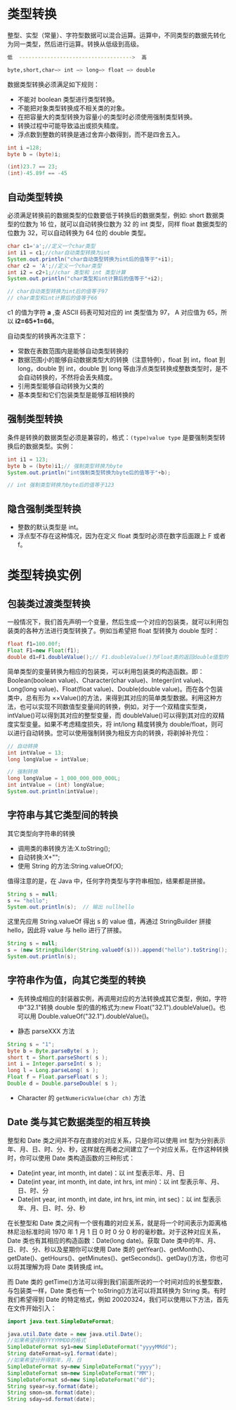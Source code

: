 # 类型转换

整型、实型（常量）、字符型数据可以混合运算。运算中，不同类型的数据先转化为同一类型，然后进行运算。转换从低级到高级。

```sh
低  ------------------------------------>  高

byte,short,char—> int —> long—> float —> double
```

数据类型转换必须满足如下规则：

- 不能对 boolean 类型进行类型转换。
- 不能把对象类型转换成不相关类的对象。
- 在把容量大的类型转换为容量小的类型时必须使用强制类型转换。
- 转换过程中可能导致溢出或损失精度。
- 浮点数到整数的转换是通过舍弃小数得到，而不是四舍五入。

```java
int i =128;
byte b = (byte)i;

(int)23.7 == 23;
(int)-45.89f == -45
```

## 自动类型转换

必须满足转换前的数据类型的位数要低于转换后的数据类型，例如: short 数据类型的位数为 16 位，就可以自动转换位数为 32 的 int 类型，同样 float 数据类型的位数为 32，可以自动转换为 64 位的 double 类型。

```java
char c1='a';//定义一个char类型
int i1 = c1;//char自动类型转换为int
System.out.println("char自动类型转换为int后的值等于"+i1);
char c2 = 'A';//定义一个char类型
int i2 = c2+1;//char 类型和 int 类型计算
System.out.println("char类型和int计算后的值等于"+i2);

// char自动类型转换为int后的值等于97
// char类型和int计算后的值等于66
```

c1 的值为字符 **a** ,查 ASCII 码表可知对应的 int 类型值为 97， A 对应值为 65，所以 **i2=65+1=66**。

自动类型的转换再次注意下：

- 常数在表数范围内是能够自动类型转换的
- 数据范围小的能够自动数据类型大的转换（注意特例），float 到 int，float 到 long，double 到 int，double 到 long 等由浮点类型转换成整数类型时，是不会自动转换的，不然将会丢失精度。
- 引用类型能够自动转换为父类的
- 基本类型和它们包装类型是能够互相转换的

## 强制类型转换

条件是转换的数据类型必须是兼容的，格式：`(type)value type` 是要强制类型转换后的数据类型。实例：

```java
int i1 = 123;
byte b = (byte)i1;// 强制类型转换为byte
System.out.println("int强制类型转换为byte后的值等于"+b);

// int 强制类型转换为byte后的值等于123
```

## 隐含强制类型转换

- 整数的默认类型是 int。
- 浮点型不存在这种情况，因为在定义 float 类型时必须在数字后面跟上 F 或者 f。

# 类型转换实例

## 包装类过渡类型转换

一般情况下，我们首先声明一个变量，然后生成一个对应的包装类，就可以利用包装类的各种方法进行类型转换了。例如当希望把 float 型转换为 double 型时：

```java
float f1=100.00f;
Float F1=new Float(f1);
double d1=F1.doubleValue();// F1.doubleValue()为Float类的返回double值型的方法
```

简单类型的变量转换为相应的包装类，可以利用包装类的构造函数。即：Boolean(boolean value)、Character(char value)、Integer(int value)、Long(long value)、Float(float value)、Double(double value)。而在各个包装类中，总有形为 ××Value()的方法，来得到其对应的简单类型数据。利用这种方法，也可以实现不同数值型变量间的转换，例如，对于一个双精度实型类，intValue()可以得到其对应的整型变量，而 doubleValue()可以得到其对应的双精度实型变量。如果不考虑精度损失，将 int/long 精度转换为 double/float，则可以进行自动转换。您可以使用强制转换为相反方向的转换，将剃掉补充位：

```java
// 自动转换
int intValue = 13;
long longValue = intValue;

// 强制转换
long longValue = 1_000_000_000_000L;
int intValue = (int) longValue;
System.out.println(intValue);
```

## 字符串与其它类型间的转换

其它类型向字符串的转换

- 调用类的串转换方法:X.toString();
- 自动转换:X+"";
- 使用 String 的方法:String.valueOf(X);

值得注意的是，在 Java 中，任何字符类型与字符串相加，结果都是拼接。

```java
String s = null;
s += "hello";
System.out.println(s);  // 输出 nullhello
```

这里先应用 String.valueOf 得出 s 的 value 值，再通过 StringBuilder 拼接 hello，因此将 value 与 hello 进行了拼接。

```java
String s = null;
s = (new StringBuilder(String.valueOf(s))).append("hello").toString();
System.out.println(s);
```

## 字符串作为值，向其它类型的转换

- 先转换成相应的封装器实例，再调用对应的方法转换成其它类型，例如，字符中"32.1"转换 double 型的值的格式为:new Float("32.1").doubleValue()。也可以用 Double.valueOf("32.1").doubleValue()。

- 静态 parseXXX 方法

```java
String s = "1";
byte b = Byte.parseByte( s );
short t = Short.parseShort( s );
int i = Integer.parseInt( s );
long l = Long.parseLong( s );
Float f = Float.parseFloat( s );
Double d = Double.parseDouble( s );
```

- Character 的 `getNumericValue(char ch)` 方法

## Date 类与其它数据类型的相互转换

整型和 Date 类之间并不存在直接的对应关系，只是你可以使用 int 型为分别表示年、月、日、时、分、秒，这样就在两者之间建立了一个对应关系，在作这种转换时，你可以使用 Date 类构造函数的三种形式：

- Date(int year, int month, int date)：以 int 型表示年、月、日
- Date(int year, int month, int date, int hrs, int min)：以 int 型表示年、月、日、时、分
- Date(int year, int month, int date, int hrs, int min, int sec)：以 int 型表示年、月、日、时、分、秒

在长整型和 Date 类之间有一个很有趣的对应关系，就是将一个时间表示为距离格林尼治标准时间 1970 年 1 月 1 日 0 时 0 分 0 秒的毫秒数。对于这种对应关系，Date 类也有其相应的构造函数：Date(long date)。获取 Date 类中的年、月、日、时、分、秒以及星期你可以使用 Date 类的 getYear()、getMonth()、getDate()、getHours()、getMinutes()、getSeconds()、getDay()方法，你也可以将其理解为将 Date 类转换成 int。

而 Date 类的 getTime()方法可以得到我们前面所说的一个时间对应的长整型数，与包装类一样，Date 类也有一个 toString()方法可以将其转换为 String 类。有时我们希望得到 Date 的特定格式，例如 20020324，我们可以使用以下方法，首先在文件开始引入：

```java
import java.text.SimpleDateFormat;

java.util.Date date = new java.util.Date();
//如果希望得到YYYYMMDD的格式
SimpleDateFormat sy1=new SimpleDateFormat("yyyyMMdd");
String dateFormat=sy1.format(date);
//如果希望分开得到年，月，日
SimpleDateFormat sy=new SimpleDateFormat("yyyy");
SimpleDateFormat sm=new SimpleDateFormat("MM");
SimpleDateFormat sd=new SimpleDateFormat("dd");
String syear=sy.format(date);
String smon=sm.format(date);
String sday=sd.format(date);
```
